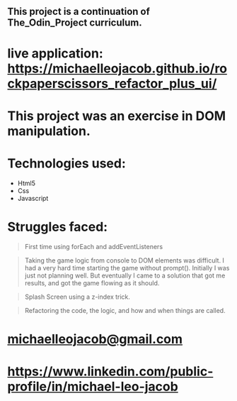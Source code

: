 ## This project is a continuation of The_Odin_Project curriculum.

# live application: https://michaelleojacob.github.io/rockpaperscissors_refactor_plus_ui/

# This project was an exercise in DOM manipulation.

# Technologies used:

- Html5
- Css
- Javascript

# Struggles faced:

> First time using forEach and addEventListeners

> Taking the game logic from console to DOM elements was difficult. I had a very hard time starting the game without prompt(). Initially I was just not planning well. But eventually I came to a solution that got me results, and got the game flowing as it should.

> Splash Screen using a z-index trick.

> Refactoring the code, the logic, and how and when things are called.

# michaelleojacob@gmail.com

# https://www.linkedin.com/public-profile/in/michael-leo-jacob
